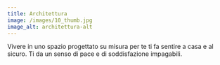 ```yaml
---
title: Architettura
image: /images/10_thumb.jpg
image_alt: architettura-alt
---
```

Vivere in uno spazio progettato su misura per te ti fa sentire a casa e al sicuro. Ti da un senso di pace e di soddisfazione impagabili.